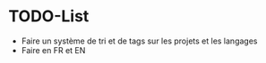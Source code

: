 # TODO-List
- Faire un système de tri et de tags sur les projets et les langages
- Faire en FR et EN